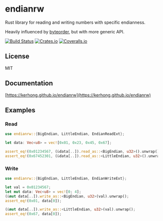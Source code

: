 # endianrw

Rust library for reading and writing numbers with specific endianness.

Heavily influenced by [byteorder](https://github.com/BurntSushi/byteorder), but with more generic API.

[![Build Status](https://img.shields.io/travis/kerhong/endianrw.svg)](https://travis-ci.org/kerhong/endianrw)
[![Crates.io](https://img.shields.io/crates/v/endianrw.svg)](https://crates.io/crates/endianrw)
[![Coveralls.io](https://img.shields.io/coveralls/kerhong/endianrw.svg)](https://coveralls.io/github/kerhong/endianrw)

## License
MIT

## Documentation
[https://kerhong.github.io/endianrw](https://kerhong.github.io/endianrw)

## Examples
### Read
``` rust
use endianrw::{BigEndian, LittleEndian, EndianReadExt};

let data: Vec<u8> = vec![0x01, 0x23, 0x45, 0x67];

assert_eq!(0x01234567, (&data[..]).read_as::<BigEndian, u32>().unwrap());
assert_eq!(0x67452301, (&data[..]).read_as::<LittleEndian, u32>().unwrap());
```

### Write
``` rust
use endianrw::{BigEndian, LittleEndian, EndianWriteExt};

let val = 0x01234567;
let mut data: Vec<u8> = vec![0; 4];
(&mut data[..]).write_as::<BigEndian, u32>(val).unwrap();
assert_eq!(0x01, data[0]);

(&mut data[..]).write_as::<LittleEndian, u32>(val).unwrap();
assert_eq!(0x67, data[0]);
```
